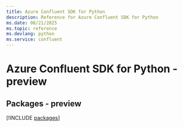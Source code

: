 ```yaml
---
title: Azure Confluent SDK for Python
description: Reference for Azure Confluent SDK for Python
ms.date: 08/21/2025
ms.topic: reference
ms.devlang: python
ms.service: confluent
---
```

# Azure Confluent SDK for Python - preview
## Packages - preview
[!INCLUDE [packages](confluent-index.md)]